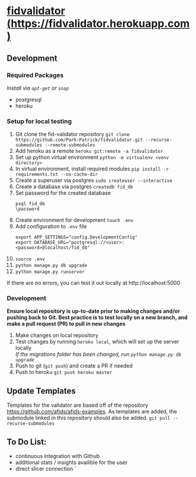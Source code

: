 # [fidvalidator (https://fidvalidator.herokuapp.com)](fidvalidator.herokuapp.com)

## Development
### Required Packages
_Install via `apt-get` or `snap`_
* postgresql
* heroku

### Setup for local testing
1. Git clone the fid-validator repository `git clone https://github.com/Park-Patrick/fidvalidator.git --recurse-submodules --remote-submodules` 
2. Add heroku as a remote `heroku git:remote -a fidvalidator`
3. Set up python virtual environment `python -m virtualenv <venv directory>`
4. In virtual environment, install required modules `pip install -r requirements.txt --no-cache-dir`
5. Create a superuser via postgres `sudo createuser --interactive` 
6. Create a database via postgres `createdb fid_db`
7. Set password for the created database 
    ```
    psql fid_db 
    \password
    ```
8. Create environment for development `touch .env`
9. Add configuration to `.env` file 
   ```
   export APP_SETTINGS="config.DevelopmentConfig"
   export DATABASE_URL="postgresql://<user>:<password>@localhost/fid_db"
   ```
10. `source .env`
11. `python manage.py db upgrade`
12. `python manage.py runserver`

If there are no errors, you can test it out locally at http://localhost:5000

### Development
**Ensure local repository is up-to-date prior to making changes and/or pushing back to Git. Best practice is to test locally on a new branch, and make a pull request (PR) to pull in new changes**
1. Make changes on local repository 
2. Test changes by running `heroku local`, which will set up the server locally \
_If the migrations folder has been changed, run `python manage.py db upgrade`_
3. Push to git (`git push`) and create a PR if needed
4. Push to heroku `git push heroku master`


## Update Templates
Templates for the validator are based off of the repository https://github.com/afids/afids-examples. As templates are added, the submodule linked in this repository should also be added.
`git pull --recurse-submodules`


## To Do List:
* continuous integration with Github
* additional stats / insights availible for the user
* direct slicer connection
`
